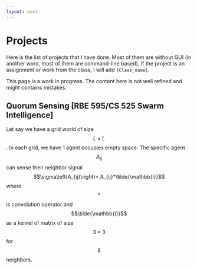```yaml
---
layout: post
---
```


# Projects

Here is the list of projects that I have done. Most of them are without GUI (in another word, most of them are command-line based). If the project is an assignment or work from the class, I will add `[Class_name]`.

This page is a work in progress. The content here is not well refined and might contains mistakes.

## Quorum Sensing [RBE 595/CS 525 Swarm Intelligence]

Let say we have a grid world of size $$L\times L$$. In each grid, we have 1 agent occupies empty space. The specific agent $$A_{ij}$$ can sense their neighbor signal $$\sigma\left(A_{ij}\right)= A_{ij}*\tilde{\mathbb{I}}$$ where $$*$$ is convolution operator and $$\tilde{\mathbb{I}}$$ as a kernel of matrix of size $$3\times 3$$ for $$8$$ neighbors. 
